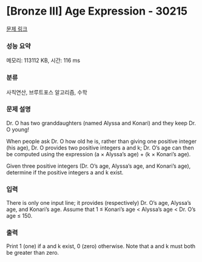 # [Bronze III] Age Expression - 30215 

[문제 링크](https://www.acmicpc.net/problem/30215) 

### 성능 요약

메모리: 113112 KB, 시간: 116 ms

### 분류

사칙연산, 브루트포스 알고리즘, 수학

### 문제 설명

<p>Dr. O has two granddaughters (named Alyssa and Konari) and they keep Dr. O young!</p>

<p>When people ask Dr. O how old he is, rather than giving one positive integer (his age), Dr. O provides two positive integers a and k; Dr. O’s age can then be computed using the expression (a × Alyssa’s age) + (k × Konari’s age).</p>

<p>Given three positive integers (Dr. O’s age, Alyssa’s age, and Konari’s age), determine if the positive integers a and k exist.</p>

### 입력 

 <p>There is only one input line; it provides (respectively) Dr. O’s age, Alyssa’s age, and Konari’s age. Assume that 1 ≤ Konari’s age < Alyssa’s age < Dr. O’s age ≤ 150.</p>

### 출력 

 <p>Print 1 (one) if a and k exist, 0 (zero) otherwise. Note that a and k must both be greater than zero.</p>

